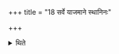 +++
title = "18 सर्वे याजमाने स्थानिनः"

+++

<details><summary>थिते</summary>

18. All should have a place in the (duties to be carried out) by the sacrificer. 
</details>

